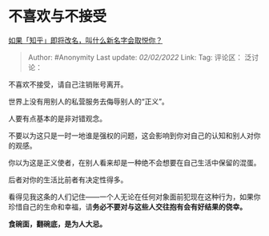# 不喜欢与不接受
[如果「知乎」即将改名，叫什么新名字会取悦你？](https://www.zhihu.com/question/370501557/answer/1012025229)

> Author: #Anonymity
> Last update: *02/02/2022*
> Link:
> Tag:
> 评论区：
> 泛讨论：

不喜欢不接受，请自己注销账号离开。

世界上没有用别人的私营服务去侮辱别人的“正义”。

人要有点基本的是非对错观念。

不要以为这只是一时一地谁是强权的问题，这会影响到你对自己的认知和别人对你的观感。

你以为这是正义使者，在别人看来却是一种绝不会想要在自己生活中保留的混蛋。

后者对你的生活比前者有决定性得多。

看得见我这条的人们记住——一个人无论在任何对象面前犯现在这种行为，如果你珍惜自己的生命和幸福，请**务必不要对与这些人交往抱有会有好结果的侥幸。**

**食碗面，翻碗底，是为人大忌。**

